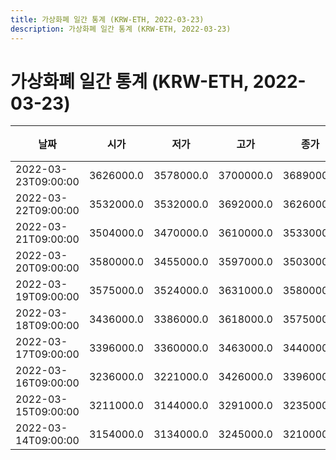 ```yaml
---
title: 가상화폐 일간 통계 (KRW-ETH, 2022-03-23)
description: 가상화폐 일간 통계 (KRW-ETH, 2022-03-23)
---
```


가상화폐 일간 통계 (KRW-ETH, 2022-03-23)
===

|날짜|시가|저가|고가|종가|비고|
|--|--|--|--|--|--|
|2022-03-23T09:00:00|3626000.0|3578000.0|3700000.0|3689000.0|    |
|2022-03-22T09:00:00|3532000.0|3532000.0|3692000.0|3626000.0|    |
|2022-03-21T09:00:00|3504000.0|3470000.0|3610000.0|3533000.0|    |
|2022-03-20T09:00:00|3580000.0|3455000.0|3597000.0|3503000.0|    |
|2022-03-19T09:00:00|3575000.0|3524000.0|3631000.0|3580000.0|    |
|2022-03-18T09:00:00|3436000.0|3386000.0|3618000.0|3575000.0|    |
|2022-03-17T09:00:00|3396000.0|3360000.0|3463000.0|3440000.0|    |
|2022-03-16T09:00:00|3236000.0|3221000.0|3426000.0|3396000.0|    |
|2022-03-15T09:00:00|3211000.0|3144000.0|3291000.0|3235000.0|    |
|2022-03-14T09:00:00|3154000.0|3134000.0|3245000.0|3210000.0|    |
